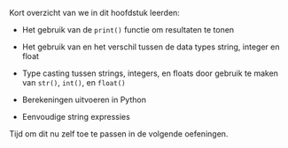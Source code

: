 Kort overzicht van we in dit hoofdstuk leerden:

-   Het gebruik van de `print()` functie om resultaten te tonen

-   Het gebruik van en het verschil tussen de data types string, integer en float

-   Type casting tussen strings, integers, en floats door gebruik te maken van
    `str()`, `int()`, en `float()`

-   Berekeningen uitvoeren in Python

-   Eenvoudige string expressies

Tijd om dit nu zelf toe te passen in de volgende oefeningen.